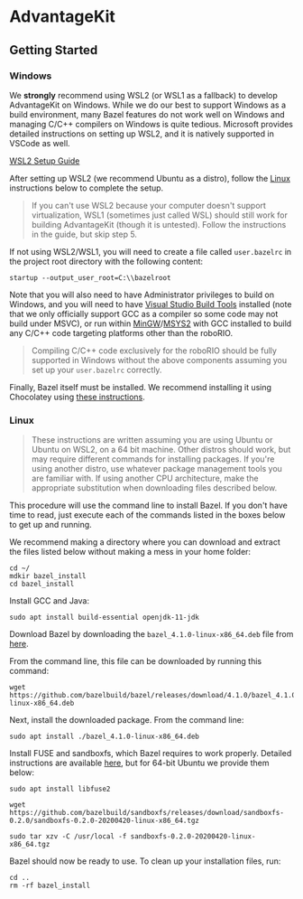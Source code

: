 # AdvantageKit

## Getting Started

### Windows

We **strongly** recommend using WSL2 (or WSL1 as a fallback) to develop AdvantageKit on Windows.  While we do our best to support Windows as a build environment, many Bazel features do not work well on Windows and managing C/C++ compilers on Windows is quite tedious.  Microsoft provides detailed instructions on setting up WSL2, and it is natively supported in VSCode as well.

[WSL2 Setup Guide](https://docs.microsoft.com/en-us/windows/wsl/install-win10#manual-installation-steps)

After setting up WSL2 (we recommend Ubuntu as a distro), follow the [Linux](#linux) instructions below to complete the setup.

> If you can't use WSL2 because your computer doesn't support virtualization, WSL1 (sometimes just called WSL) should still work for building AdvantageKit (though it is untested).  Follow the instructions in the guide, but skip step 5.

If not using WSL2/WSL1, you will need to create a file called `user.bazelrc` in the project root directory with the following content:
```
startup --output_user_root=C:\\bazelroot
```
Note that you will also need to have Administrator privileges to build on Windows, and you will need to have [Visual Studio Build Tools](https://visualstudio.microsoft.com/downloads/?q=build+tools#build-tools-for-visual-studio-2019) installed (note that we only officially support GCC as a compiler so some code may not build under MSVC), or run within [MinGW](https://www.mingw-w64.org/)/[MSYS2](https://www.msys2.org/) with GCC installed to build any C/C++ code targeting platforms other than the roboRIO.
> Compiling C/C++ code exclusively for the roboRIO should be fully supported in Windows without the above components assuming you set up your `user.bazelrc` correctly.

Finally, Bazel itself must be installed.  We recommend installing it using Chocolatey using [these instructions](https://docs.bazel.build/versions/main/install-windows.html#using-chocolatey).

### Linux

>These instructions are written assuming you are using Ubuntu or Ubuntu on WSL2, on a 64 bit machine.  Other distros should work, but may require different commands for installing packages.  If you're using another distro, use whatever package management tools you are familiar with.  If using another CPU architecture, make the appropriate substitution when downloading files described below.

This procedure will use the command line to install Bazel.  If you don't have time to read, just execute each of the commands listed in the boxes below to get up and running.

We recommend making a directory where you can download and extract the files listed below without making a mess in your home folder:
```console
cd ~/
mdkir bazel_install
cd bazel_install
```

Install GCC and Java:
```console
sudo apt install build-essential openjdk-11-jdk
```

Download Bazel by downloading the `bazel_4.1.0-linux-x86_64.deb` file from [here](https://github.com/bazelbuild/bazel/releases/tag/4.1.0).

From the command line, this file can be downloaded by running this command:
```console
wget https://github.com/bazelbuild/bazel/releases/download/4.1.0/bazel_4.1.0-linux-x86_64.deb
```

Next, install the downloaded package.  From the command line:
```console
sudo apt install ./bazel_4.1.0-linux-x86_64.deb
```

Install FUSE and sandboxfs, which Bazel requires to work properly.  Detailed instructions are available [here](https://github.com/bazelbuild/sandboxfs/blob/master/INSTALL.md#using-the-generic-linux-pre-built-binaries), but for 64-bit Ubuntu we provide them below:
```console
sudo apt install libfuse2
```
```console
wget https://github.com/bazelbuild/sandboxfs/releases/download/sandboxfs-0.2.0/sandboxfs-0.2.0-20200420-linux-x86_64.tgz
```
```console
sudo tar xzv -C /usr/local -f sandboxfs-0.2.0-20200420-linux-x86_64.tgz
```

Bazel should now be ready to use.  To clean up your installation files, run:
```console
cd ..
rm -rf bazel_install
```

